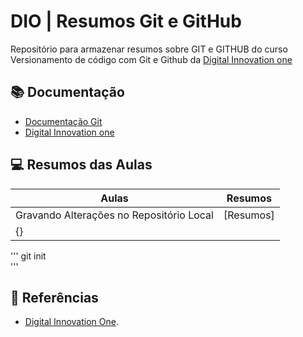 # DIO | Resumos Git e GitHub

Repositório para armazenar resumos sobre GIT e GITHUB 
do curso Versionamento de código com Git e Github da 
[Digital Innovation one](https://web.dio.me/)

## 📚 Documentação
- [Documentação Git](https://git-scm.com/doc)
- [Digital Innovation one](https://docs.github.com/pt)

## 💻 Resumos das Aulas

| Aulas | Resumos |
|-------|-------|
| Gravando Alterações no Repositório Local | [Resumos]
{} |
'''
git init  
'''
## 🔎 Referências
- [Digital Innovation One]().
